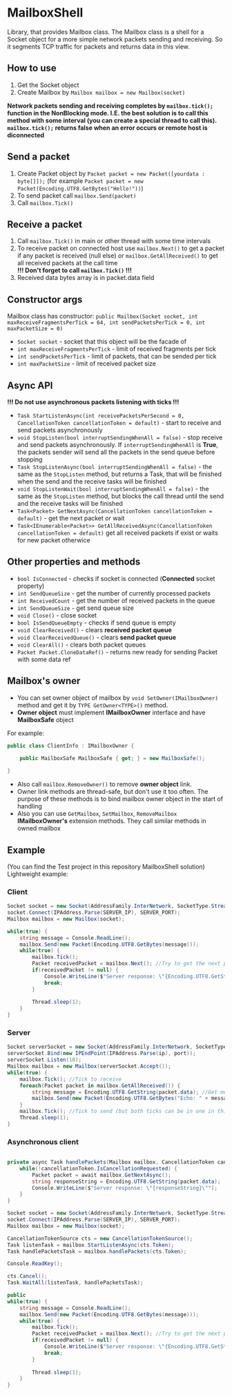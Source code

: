 # MailboxShell
Library, that provides Mailbox class. The Mailbox class is a shell for a Socket object for a more simple network packets sending and receiving.
So it segments TCP traffic for packets and returns data in this view.

## How to use
1. Get the Socket object
2. Create Mailbox by `Mailbox mailbox = new Mailbox(socket)`

**Network packets sending and receiving completes by `mailbox.tick();` function in the NonBlocking mode. I.E. the best solution is to call this method with some interval (you can create a special thread to call this). `mailbox.tick();` returns false when an error occurs or remote host is diconnected**

## Send a packet
1. Create Packet object by `Packet packet = new Packet([yourdata : byte[]]);` (for example `Packet packet = new Packet(Encoding.UTF8.GetBytes("Hello!"))`)
2. To send packet call `mailbox.Send(packet)`
3. Call `mailbox.Tick()`

## Receive a packet
1. Call `mailbox.Tick()` in main or other thread with some time intervals
2. To receive packet on connected host use `mailbox.Next()` to get a packet if any packet is received (null else) or `mailbox.GetAllReceived()` to get all received packets at the call time  
**!!! Don't forget to call `mailbox.Tick()` !!!**
3. Received data bytes array is in packet.data field

## Constructor args
Mailbox class has constructor: `public Mailbox(Socket socket, int maxReceiveFragmentsPerTick = 64, int sendPacketsPerTick = 0, int maxPacketSize = 0)`
* `Socket socket` - socket that this object will be the facade of 
* `int maxReceiveFragmentsPerTick` - limit of received fragments per tick
* `int sendPacketsPerTick` - limit of packets, that can be sended per tick
* `int maxPacketSize` - limit of received packet size

## Async API
**!!! Do not use asynchronous packets listening with ticks !!!**
* `Task StartListenAsync(int receivePacketsPerSecond = 0, CancellationToken cancellationToken = default)` - start to  receive and send packets asynchronously
* `void StopListen(bool interruptSendingWhenAll = false)` - stop receive and send packets asynchronously. If `interruptSendingWhenAll` is **True**, the packets sender will send all the packets in the send queue before stopping
* `Task StopListenAsync(bool interruptSendingWhenAll = false)` - the same as the `StopListen` method, but returns a Task, that will be finished when the send and the receive tasks will be finished
* `void StopListenWait(bool interruptSendingWhenAll = false)` - the same as the `StopListen` method, but blocks the call thread until the send and the receive tasks will be finished
* `Task<Packet> GetNextAsync(CancellationToken cancellationToken = default)` - get the next packet or wait
* `Task<IEnumerable<Packet>> GetAllReceivedAsync(CancellationToken cancellationToken = default)` get all received packets if exist or waits for new packet otherwice




## Other properties and methods
* `bool IsConnected` - checks if socket is connected (**Connected** socket property)
* `int SendQueueSize` - get the number of currently processed packets
* `int ReceivedCount` - get the number of received packets in the queue
* `int SendQueueSize` - get send queue size
* `void Close()` - close socket
* `bool IsSendQueueEmpty` - checks if send queue is empty
* `void ClearReceived()` - clears **received packet queue**
* `void ClearReceivedQueue()` - clears **send packet queue**
* `void ClearAll()` - clears both packet queues
* `Packet Packet.CloneDataRef()` - returns new ready for sending Packet with some data ref


## Mailbox's owner
* You can set owner object of mailbox by `void SetOwner(IMailboxOwner)` method and get it by `TYPE GetOwner<TYPE>()` method.  
* **Owner object** must implement **IMailboxOwner** interface and have **MailboxSafe** object  


For example:
```c#
public class ClientInfo : IMailboxOwner { 

	public MailboxSafe MailboxSafe { get; } = new MailboxSafe();
	
}
```

* Also call `mailbox.RemoveOwner()` to remove **owner object** link.
* Owner link methods are thread-safe, but don't use it too often. The purpose of these methods is to bind mailbox owner object in the start of handling
* Also you can use `GetMailbox`, `SetMailbox`, `RemoveMailbox` **IMailboxOwner's** extension methods. They call similar methods in owned mailbox



## Example
(You can find the Test project in this repository MailboxShell solution)
Lightweight example:

### Client
```c#
Socket socket = new Socket(AddressFamily.InterNetwork, SocketType.Stream, ProtocolType.Tcp);
socket.Connect(IPAddress.Parse(SERVER_IP), SERVER_PORT);
Mailbox mailbox = new Mailbox(socket);

while(true) {
	string message = Console.ReadLine();
	mailbox.Send(new Packet(Encoding.UTF8.GetBytes(message)));
	while(true) {
		mailbox.Tick();
		Packet receivedPacket = mailbox.Next(); //Try to get the next packet
		if(receivedPacket != null) {
			Console.WriteLine($"Server response: \"{Encoding.UTF8.GetString(receivedPacket.data)}\"");
			break;			
		}
			
		Thread.sleep(1);
	}
}
```

### Server
```c#
Socket serverSocket = new Socket(AddressFamily.InterNetwork, SocketType.Stream, ProtocolType.Tcp);
serverSocket.Bind(new IPEndPoint(IPAddress.Parse(ip), port));
serverSocket.Listen(10);
Mailbox mailbox = new Mailbox(serverSocket.Accept());
while(true) {
	mailbox.Tick(); //Tick to receive
	foreach(Packet packet in mailbox.GetAllReceived()) {
		string message = Encoding.UTF8.GetString(packet.data); //Get message from packet.data
		mailbox.Send(new Packet(Encoding.UTF8.GetBytes("Echo: " + message))); //Send response
	}
	mailbox.Tick(); //Tick to send (but both ticks can be in one in this case)
	Thread.sleep(1);
}
```

### Asynchronous client
```c#

private async Task handlePackets(Mailbox mailbox, CancellationToken cancellationToken) { 
    while(!cancellationToken.IsCancellationRequested) {
        Packet packet = await mailbox.GetNextAsync();
        string responseString = Encoding.UTF8.GetString(packet.data);
        Console.WriteLine($"Server response: \"{responseString}\"");
    }
}

Socket socket = new Socket(AddressFamily.InterNetwork, SocketType.Stream, ProtocolType.Tcp);
socket.Connect(IPAddress.Parse(SERVER_IP), SERVER_PORT);
Mailbox mailbox = new Mailbox(socket);

CancellationTokenSource cts = new CancellationTokenSource();
Task listenTask = mailbox.StartListenAsync(cts.Token);
Task handlePacketsTask = mailbox.handlePackets(cts.Token);

Console.ReadKey();

cts.Cancel();
Task.WaitAll(listenTask, handlePacketsTask);

public
while(true) {
	string message = Console.ReadLine();
	mailbox.Send(new Packet(Encoding.UTF8.GetBytes(message)));
	while(true) {
		mailbox.Tick();
		Packet receivedPacket = mailbox.Next(); //Try to get the next packet
		if(receivedPacket != null) {
			Console.WriteLine($"Server response: \"{Encoding.UTF8.GetString(receivedPacket.data)}\"");
			break;			
		}
			
		Thread.sleep(1);
	}
}
```